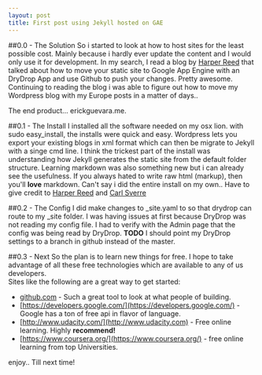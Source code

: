 ```yaml
---
layout: post
title: First post using Jekyll hosted on GAE
---
```


##0.0 - The Solution
So i started to look at how to host sites for the least possible cost.  Mainly because i hardly ever
update the content and I would only use it for development.  In my search, I read a blog by [Harper Reed](http://harperreed.org)
that talked about how to move your static site to Google App Engine with an DryDrop App and use Github to push your changes. 
Pretty awesome.  Continuing to reading the blog i was able to figure out how to move my Wordpress blog with my Europe posts in a matter of days.. 

The end product... erickguevara.me.

##0.1 - The Install
I installed all the software needed on my osx lion.  with sudo easy_install, the installs were quick and easy.  Wordpress lets you export  your
existing blogs in xml format which can then be migrate to Jekyll with a singe cmd line.  I think the trickest part of the install was
understanding how Jekyll generates the static site from the default folder structure.  Learning markdown was also something new but
i can already see the usefulness.  If you always hated to write raw html (markup), then you'll **love** markdown. Can't say i did the 
entire install on my own..  Have to give credit to [Harper Reed](https://www.nata2.org/2011/01/26/how-to-use-app-engine-to-host-static-sites-for-free/) and 
[Carl Sverre](http://thelab.carlsverre.com/2010/02/09/static-hosting)

##0.2 - The Config
I did make changes to \_site.yaml to so that drydrop can route to my _site folder.  I was having issues at first because DryDrop was not
reading my config file.  I had to verify with the Admin page that the config was being read by DryDrop.  **TODO** I should point my DryDrop settings to 
a branch in github instead of the master.


##0.3 - Next
So the plan is to learn new things for free. I hope to take advantage of all these free technologies which are available to any of us developers.  
Sites like the following are a great way to get started:

- [github.com](http://www.github.com) - Such a great tool to look at what people of building.
- [https://developers.google.com/](https://developers.google.com/) - Google has a ton of free api in flavor of language.
- [http://www.udacity.com/](http://www.udacity.com) - Free online learning.  Highly **recommend!**
- [https://www.coursera.org/](https://www.coursera.org/) - free online learning from top Universities.

enjoy.. Till next time!


